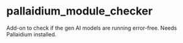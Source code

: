 # pallaidium_module_checker
Add-on to check if the gen AI models are running error-free. Needs Pallaidium installed. 
